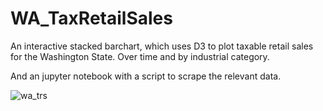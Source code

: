 # WA_TaxRetailSales

An interactive stacked barchart, which uses D3 to plot taxable retail sales for the Washington State. Over time and by industrial category.

And an jupyter notebook with a script to scrape the relevant data.

![wa_trs](https://user-images.githubusercontent.com/44818158/50369262-36b29180-0547-11e9-9a97-bafdc0aaab3e.png)

